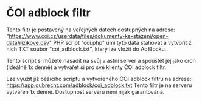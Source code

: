 ČOI adblock filtr
=================

Tento filtr je postavený na veřejných datech dostupných na adrese: "https://www.coi.cz/userdata/files/dokumenty-ke-stazeni/open-data/rizikove.csv"
PHP script "coi.php" umí tyto data stahovat a vytvořit z nich TXT soubor "coi_adblock.txt", který lze vložit do AdBlocku.

Tento script si můžete nasadit na svůj vlastní server a spouštět jej jako cron (ideálně 1x denně) a vytvářet si pro své klienty ČOI adblock filtr.

Lze využít již běžícího scriptu a vytvořeného ČOI adblock filtru na adrese: https://app.oubrecht.com/adblock/coi_adblock.txt
Tento filtr je na serveru vytvářen 1x denně. Dostupnost serveru není nijak garantována.
